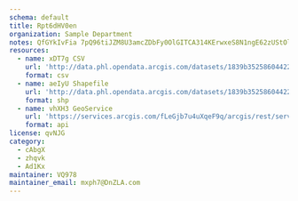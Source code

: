 ```yaml
---
schema: default
title: Rpt6dHV0en 
organization: Sample Department 
notes: QfGYkIvFia 7pQ96tiJZM8U3amcZDbFy0OlGITCA314KErwxeS8N1ngE62zUStOlTxVc0pjK7y5uou9eJfLqhbdsrdRHYHPkLRwW 
resources:
  - name: xDT7g CSV
    url: 'http://data.phl.opendata.arcgis.com/datasets/1839b35258604422b0b520cbb668df0d_0.csv'
    format: csv
  - name: aeIyU Shapefile
    url: 'http://data.phl.opendata.arcgis.com/datasets/1839b35258604422b0b520cbb668df0d_0.zip'
    format: shp
  - name: vhXH3 GeoService
    url: 'https://services.arcgis.com/fLeGjb7u4uXqeF9q/arcgis/rest/services/Air_Monitoring_Stations/FeatureServer/0/query'
    format: api
license: qvNJG 
category:
  - cAbgX 
  - zhqvk 
  - Ad1Kx 
maintainer: VQ978  
maintainer_email: mxph7@DnZLA.com
---
```

